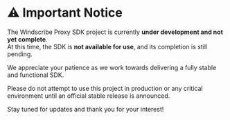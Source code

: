 # ⚠️ Important Notice

The Windscribe Proxy SDK project is currently **under development and not yet complete**.  
At this time, the SDK is **not available for use**, and its completion is still pending.

We appreciate your patience as we work towards delivering a fully stable and functional SDK.

Please do not attempt to use this project in production or any critical environment until an official stable release is announced.

Stay tuned for updates and thank you for your interest!
